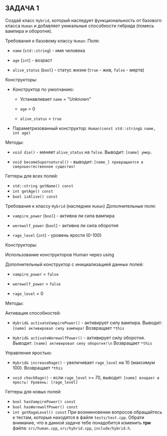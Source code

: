 ## ЗАДАЧА 1

Создай класс `Hybrid`, который наследует функциональность от базового класса `Human` и добавляет уникальные способности гибрида (помесь вампира и оборотня).

Требования к базовому классу `Human`:
Поля:

- `name` (`std::string`) - имя человека

- `age` (`int`) - возраст

- `alive_status` (`bool`) - статус жизни (`true` - жив, `false` - мертв)

Конструкторы:

- Конструктор по умолчанию:

  - Устанавливает `name` = "Unknown"

  - `age` = 0

  - `alive_status` = `true`

- Параметризованный конструктор:
`Human(const std::string& name, int age)`

Методы:

- `void die()` - меняет `alive_status` на `false`. Выводит: `[name] умер.`

- `void becomeSupernatural()` - выводит: `[name_] превращается в сверхъестественное существо!`

Геттеры для всех полей:

- `std::string getName() const`
- `int getAge() const`
- `bool isAlive() const`

Требования к классу `Hybrid` (наследник `Human`)
Дополнительные поля:

- `vampire_power` (`bool`) - активна ли сила вампира

- `werewolf_power` (`bool`) - активна ли сила оборотня

- `rage_level` (`int`) - уровень ярости (0-100)

Конструкторы:

Использование конструкторов Human через using

Дополнительный конструктор с инициализацией данных полей:

- `vampire_power` = `false`

- `werewolf_power` = `false`

- `rage_level`  = 0

Методы:

Активация способностей:

- `Hybrid& activateVampirePower()` - активирует силу вампира. Выводит: `[name] активировал силу вампира!` Возвращает `*this`

- `Hybrid& activateWerewolfPower()` - активирует силу оборотня. Выводит: `[name] активировал силу оборотня!\n` Возвращает `*this`

Управление яростью:

- `Hybrid& increaseRage()` - увеличивает `rage_level` на 10 (максимум 100). Возвращает `*this`

- `void checkRage()` - если `rage_level` >= 70, выводит: `[name] впадает в ярость! Уровень: [rage_level]`

Геттеры для новых полей:

- `bool hasVampirePower() const`
- `bool hasWerewolfPower() const`
- `int getRageLevel() const`
При возникновении вопросов обращайтесь к тестам, которые находятся в файле `tests/test.cpp`. Обрати внимание, что в данной задаче тебе понадобится изменить **три** файла: `src/human.cpp`, `src/hybrid.cpp`, `include/hybrid.h`. 

